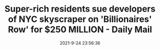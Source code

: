 ---
"title": "Super-rich residents sue developers of NYC skyscraper on 'Billionaires' Row' for $250 MILLION - Daily Mail"
"date": "2021-9-24 23:56:36"
"feed_name": "GOOGLENEWSDRILLING"
"feed_website": "https://news.google.com/search?q=drilling%2Bincident&hl=en-US&gl=US&ceid=US:en"
"feed_rss": "https://news.google.com/rss/search?q=drilling%2Bincident&hl=en-US&gl=US&ceid=US:en"
"link": "https://www.dailymail.co.uk/news/article-10026653/Super-rich-residents-sue-developers-NYC-skyscraper-Billionaires-Row-250-MILLION.html"
"file": "_posts/2021-1-1-562fa3ffd182528ec6b306c99658cff3096065ba.md"
"accident": "0"
"drilling": "0"
"dead": "0"
"injured": "0"
"where": "unknown site"
"place": "unknown place"
---